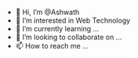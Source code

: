 - 👋 Hi, I’m @Ashwath
- 👀 I’m interested in Web Technology
- 🌱 I’m currently learning ...
- 💞️ I’m looking to collaborate on ...
- 📫 How to reach me ...

<!---
ashwth/ashwth is a ✨ special ✨ repository because its `README.md` (this file) appears on your GitHub profile.
You can click the Preview link to take a look at your changes.
--->
